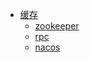 * [缓存](./README.md)
  * [zookeeper](./zookeeper/README.md)
  * [rpc](./rpc/README.md)
  * [nacos](./nacos/README.md)

